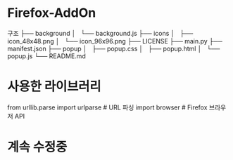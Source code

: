# Firefox-AddOn

구조
├── background
│   └── background.js
├── icons
│   ├── icon_48x48.png
│   └── icon_96x96.png
├── LICENSE
├── main.py
├── manifest.json
├── popup
│   ├── popup.css
│   ├── popup.html
│   └── popup.js
└── README.md

# 사용한 라이브러리
from urllib.parse import urlparse  # URL 파싱
import browser  # Firefox 브라우저 API

# 계속 수정중